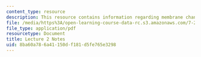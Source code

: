 ```yaml
---
content_type: resource
description: This resource contains information regarding membrane channels and signaling.
file: /media/https%3A/open-learning-course-data-rc.s3.amazonaws.com/7-29j-cellular-neurobiology-spring-2012/8ba60a786a41150df181d5fe765e3298_MIT7_29JS12_lecture2.pdf
file_type: application/pdf
resourcetype: Document
title: Lecture 2 Notes
uid: 8ba60a78-6a41-150d-f181-d5fe765e3298
---
```

